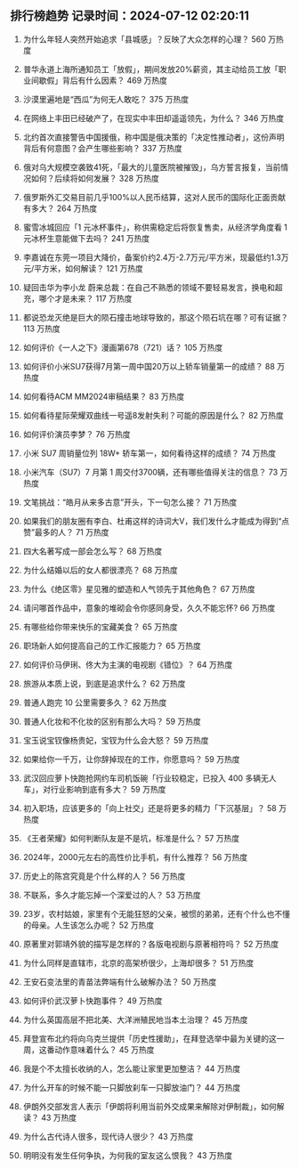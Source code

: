 
## 排行榜趋势 记录时间：2024-07-12 02:20:11
  
  1. 为什么年轻人突然开始追求「县城感」？反映了大众怎样的心理？ 560 万热度
    
  2. 普华永道上海所通知员工「放假」，期间发放20%薪资，其主动给员工放「职业间歇假」背后有什么因素？ 469 万热度
    
  3. 沙漠里遍地是“西瓜”为何无人敢吃？ 375 万热度
    
  4. 在网络上丰田已经破产了，在现实中丰田却遥遥领先，为什么？ 346 万热度
    
  5. 北约首次直接警告中国援俄，称中国是俄决策的「决定性推动者」，这份声明背后有何意图？会产生哪些影响？ 337 万热度
    
  6. 俄对乌大规模空袭致41死，「最大的儿童医院被摧毁」，乌方誓言报复，当前情况如何？后续将如何发展？ 328 万热度
    
  7. 俄罗斯外汇交易目前几乎100%以人民币结算，这对人民币的国际化正面贡献有多大？ 264 万热度
    
  8. 蜜雪冰城回应「1 元冰杯事件」，称供需稳定后将恢复售卖，从经济学角度看 1 元冰杯生意能做下去吗？ 241 万热度
    
  9. 李嘉诚在东莞一项目大降价，备案价约2.4万-2.7万元/平方米，现最低约1.3万元/平方米，如何解读？ 121 万热度
    
  10. 疑回击华为李小龙 蔚来总裁：在自己不熟悉的领域不要轻易发言，换电和超充，哪个才是未来？ 117 万热度
    
  11. 都说恐龙灭绝是巨大的陨石撞击地球导致的，那这个陨石坑在哪？可有证据？ 113 万热度
    
  12. 如何评价《一人之下》漫画第678（721）话？ 105 万热度
    
  13. 如何评价小米SU7获得7月第一周中国20万以上轿车销量第一的成绩？ 88 万热度
    
  14. 如何看待ACM MM2024审稿结果？ 83 万热度
    
  15. 如何看待星际荣耀双曲线一号遥8发射失利？可能的原因是什么？ 82 万热度
    
  16. 如何评价演员李梦？ 76 万热度
    
  17. 小米 SU7 周销量位列 18W+ 轿车第一，如何看待这样的成绩？ 74 万热度
    
  18. 小米汽车（SU7）7 月第 1 周交付3700辆，还有哪些值得关注的信息？ 73 万热度
    
  19. 文笔挑战：“皓月从来多古意”开头，下一句怎么接？ 71 万热度
    
  20. 如果我们的朋友圈有李白、杜甫这样的诗词大V，我们发什么才能成为得到“点赞”最多的人？ 71 万热度
    
  21. 四大名著写成一部会怎么写？ 68 万热度
    
  22. 为什么结婚以后的女人都很漂亮？ 68 万热度
    
  23. 为什么《绝区零》星见雅的塑造和人气领先于其他角色？ 67 万热度
    
  24. 请问哪首作品中，意象的堆砌会令你感同身受，久久不能忘怀? 66 万热度
    
  25. 有哪些给你带来快乐的宝藏美食？ 65 万热度
    
  26. 职场新人如何提高自己的工作汇报能力？ 65 万热度
    
  27. 如何评价马伊琍、佟大为主演的电视剧《错位》？ 64 万热度
    
  28. 旅游从本质上说，到底是追求什么？ 62 万热度
    
  29. 普通人跑完 10 公里需要多久？ 62 万热度
    
  30. 普通人化妆和不化妆的区别有那么大吗？ 59 万热度
    
  31. 宝玉说宝钗像杨贵妃，宝钗为什么会大怒？ 59 万热度
    
  32. 如果给你一千万，让你辞掉现在的工作，你愿意吗？ 59 万热度
    
  33. 武汉回应萝卜快跑抢网约车司机饭碗「行业较稳定，已投入 400 多辆无人车」，对行业影响到底有多大？ 59 万热度
    
  34. 初入职场，应该更多的「向上社交」还是将更多的精力「下沉基层」？ 58 万热度
    
  35. 《王者荣耀》如何判断队友是不是坑，标准是什么？ 57 万热度
    
  36. 2024年，2000元左右的高性价比手机，有什么推荐？ 56 万热度
    
  37. 历史上的陈宫究竟是个什么样的人？ 56 万热度
    
  38. 不联系，多久才能忘掉一个深爱过的人？ 53 万热度
    
  39. 23岁，农村姑娘，家里有个无能狂怒的父亲，被惯的弟弟，还有个什么也不懂的母亲。人生该怎么办呢？ 52 万热度
    
  40. 原著里对郭靖外貌的描写是怎样的？各版电视剧与原著相符吗？ 52 万热度
    
  41. 为什么同样是直辖市，北京的高架桥很少，上海却很多？ 51 万热度
    
  42. 王安石变法里的青苗法弊端有什么破解办法？ 50 万热度
    
  43. 如何评价武汉萝卜快跑事件？ 49 万热度
    
  44. 为什么英国高层不把北美、大洋洲殖民地当本土治理？ 45 万热度
    
  45. 拜登宣布北约将向乌克兰提供「历史性援助」，在拜登选举中最为关键的这一周，这番动作意味着什么？ 45 万热度
    
  46. 我是个不太擅长收纳的人，怎么能让家里更加整洁？ 44 万热度
    
  47. 为什么开车的时候不能一只脚放刹车一只脚放油门？ 44 万热度
    
  48. 伊朗外交部发言人表示「伊朗将利用当前外交成果来解除对伊制裁」，如何解读？ 43 万热度
    
  49. 为什么古代诗人很多，现代诗人很少？ 43 万热度
    
  50. 明明没有发生任何争执，为何我的室友这么恨我？ 43 万热度
    